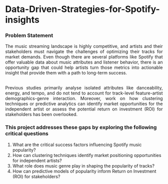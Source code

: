 # Data-Driven-Strategies-for-Spotify-insights
### Problem Statement
<p align="justify">
The music streaming landscape is highly competitive, and artists and their stakeholders must
navigate the challenges of optimizing their tracks for market demands. Even though there are
several platforms like Spotify that offer valuable data about music attributes and listener
behavior, there is an opportunity gap that could help artists turn those metrics into actionable
insight that provide them with a path to long-term success.<br><br></p>
<p align="justify">
Previous studies primarily analyse isolated attributes like danceability, energy, and tempo, and
do not tend to account for track-level feature-artist demographics-genre interaction. Moreover,
work on how clustering techniques or predictive analytics can identify market opportunities for
the independent artist or assess the potential return on investment (ROI) for stakeholders has
been overlooked.</p>

### This project addresses these gaps by exploring the following critical questions
1. What are the critical success factors influencing Spotify music popularity?<br>
2. How can clustering techniques identify market positioning opportunities for
independent artists?<br>
3. What role does music genre play in shaping the popularity of tracks?<br>
4. How can predictive models of popularity inform Return on Investment (ROI) for
stakeholders?
